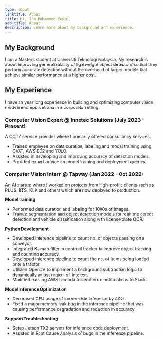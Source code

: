 ```yaml
---
type: about
linktitle: About
title: Hi, I'm Mohammed Yasin.
seo_title: About
description: Learn more about my background and experience.
---
```


## My Background

I am a Masters student at Universiti Teknologi Malaysia. My research is about improving generalizability of lightweight object detectors so that they perform accurate detection without the overhead of larger models that achieve similar performance at a higher cost.

## My Experience

I have an year long experience in building and optimizing computer vision models and applications in a corporate setting.

### Computer Vision Expert @ Innotec Solutions (July 2023 - Present)

A CCTV service provider where I primarily offered consultancy services.

- Trained employee on data curation, labeling and model training using CVAT, AWS EC2 and YOLO.
- Assisted in developing and improving accuracy of detection models.
- Provided expert advice on model training and deployment queries.

### Computer Vision Intern @ Tapway (Jan 2022 - Oct 2022)

An AI startup where I worked on projects from high-profile clients such as PLUS, RTS, KLK and others which are now deployed to production.

**Model training**

- Performed data curation and labeling for 1000s of images.
- Trained segmentation and object detection models for realtime defect detection and vehicle classification along with license plate OCR.
 

**Python Development**

- Developed inference pipeline to count no. of objects passing on a conveyor.
- Integrated Kalman filter in centroid tracker to improve object tracking and counting accuracy.
- Developed inference pipeline to count the no. of items being loaded onto a tractor.
- Utilized OpenCV to implement a background subtraction logic to dynamically adjust region-of-interest.
- Modified existing AWS Lambda to send error notifications to Slack.


**Model Inference Optimization**

- Decreased CPU usage of server-side inference by 40%.
- Fixed a major memory leak bug in the inference pipeline that was causing performance degradation and reduction in accuracy.


**Support/Troubleshooting**

- Setup Jetson TX2 servers for inference code deployment.
- Assisted in Root Cause Analysis of bugs in the inference pipeline.
